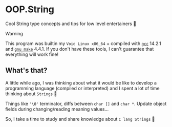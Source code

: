 OOP.String
==========

Cool String type concepts and tips for low level entertainers 🥸

> [!WARNING]
>
> This program was builtin my `Void Linux x86_64` + compiled with
> [`gcc`](https://gcc.gnu.org/) 14.2.1 and
> [`gnu make`](https://www.gnu.org/software/make/) 4.4.1. If you
> don't have these tools, I can't guarantee that everything will work
> fine!

## What's that?

A little while ago, I was thinking about what it would be like to
develop a programming language (compiled or interpreted) and I spent
a lot of time thinking about `Strings` 🤔

Things like `'\0'` terminator, diffs between `char []` and `char *`.
Update object fields during changing/reading meaning values...

So, I take a time to study and share knowledge about
`C lang Strings` 🔗
